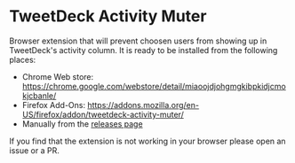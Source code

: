 # TweetDeck Activity Muter
Browser extension that will prevent choosen users from showing up in TweetDeck's activity column. It is ready to be installed from the following places:

* Chrome Web store: https://chrome.google.com/webstore/detail/miaoojdjohgmgkibpkidjcmokjcbanle/
* Firefox Add-Ons: https://addons.mozilla.org/en-US/firefox/addon/tweetdeck-activity-muter/
* Manually from the [releases page](https://github.com/outime/tweetdeck-activity-muter/releases)

If you find that the extension is not working in your browser please open an issue or a PR.